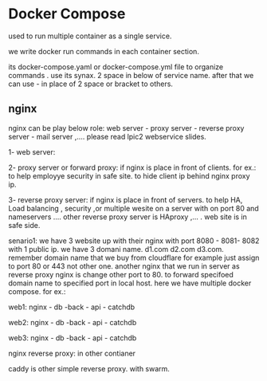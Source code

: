 # Docker Compose

used to run multiple container as a single service.

we write docker run commands in each container section.

its docker-compose.yaml or docker-compose.yml file to organize commands . use its synax. 2 space in below of service name. after that we can use - in place of 2 space or bracket to others.

## nginx

nginx can be play below role: web server - proxy server - reverse proxy server - mail server ,.... please read lpic2 webservice slides.



1- web server: 

2- proxy server or forward proxy: if nginx is place in front of clients. for ex.: to help employye security in safe site. to hide client ip behind nginx proxy ip.

3- reverse proxy server: if nginx is place in front of servers. to help HA, Load balancing , security ,or multiple wesite on a server with on port 80 and nameservers .... other reverse proxy server is HAproxy ,... . web site is in safe side. 


senario1:  we have 3 website up with their nginx with port 8080 - 8081- 8082 with 1 public ip. we have 3 domani name. d1.com d2.com d3.com. remember domain name that we buy from cloudflare for example just assign to port 80 or 443 not other one. another nginx that we run in server as reverse proxy nginx is change other port to 80. to forward specifoed domain name to specified port in local host. 
here we have multiple docker compose. for ex.:

web1: nginx - db -back - api - catchdb


web2: nginx - db -back - api - catchdb


web3: nginx - db -back - api - catchdb

nginx reverse proxy: in other contianer



caddy is other simple reverse proxy. with swarm.


































